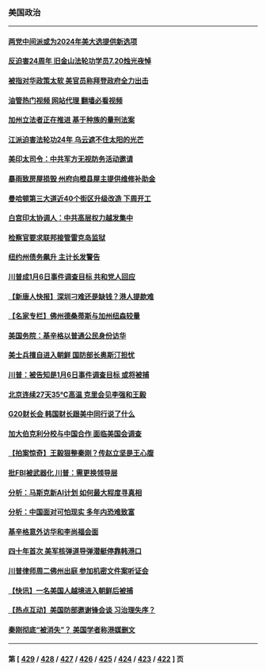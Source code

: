 ### 美国政治
---
#### [两党中间派或为2024年美大选提供新选项](../../pages/ncid1078159/n14036964.md?07191645) 
#### [反迫害24周年  旧金山法轮功学员7.20烛光夜悼](../../pages/ncid1078159/n14037415.md?07191645) 
#### [被指对华政策太软 美官员称拜登政府全力出击](../../pages/ncid1078159/n14037301.md?07191645) 
#### [油管热门视频 网站代理 翻墙必看视频](http://138.2.39.72:81/youtube.html?epic-marker?07191645)
#### [加州立法者正在推进 基于种族的量刑法案](../../pages/ncid1078159/n14037379.md?07191645) 
#### [江派迫害法轮功24年 乌云遮不住太阳的光芒](../../pages/ncid1078159/n14037371.md?07191645) 
#### [美印太司令：中共军方无视防务活动邀请](../../pages/ncid1078159/n14037285.md?07191645) 
#### [暴雨致房屋损毁 州府向橙县屋主提供维修补助金](../../pages/ncid1078159/n14037293.md?07191645) 
#### [曼哈顿第三大道近40个街区升级改造 下周开工](../../pages/ncid1078159/n14037291.md?07191645) 
#### [白宫印太协调人：中共高层权力越发集中](../../pages/ncid1078159/n14036492.md?07191645) 
#### [检察官要求联邦接管雷克岛监狱](../../pages/ncid1078159/n14037343.md?07191645) 
#### [纽约州债务飙升 主计长发警告](../../pages/ncid1078159/n14037307.md?07191645) 
#### [川普成1月6日事件调查目标 共和党人回应](../../pages/ncid1078159/n14037060.md?07191645) 
#### [【新唐人快报】深圳刁难还是缺钱？港人提款难](../../pages/ncid1078159/n14037151.md?07191645) 
#### [【名家专栏】佛州德桑蒂斯与加州纽森较量](../../pages/ncid1078159/n14036863.md?07191645) 
#### [美国务院：基辛格以普通公民身份访华](../../pages/ncid1078159/n14037084.md?07191645) 
#### [美士兵擅自进入朝鲜 国防部长奥斯汀担忧](../../pages/ncid1078159/n14037054.md?07191645) 
#### [川普：被告知是1月6日事件调查目标 或将被捕](../../pages/ncid1078159/n14036999.md?07191645) 
#### [北京连续27天35℃高温 克里会见李强和王毅](../../pages/ncid1078159/n14037055.md?07191645) 
#### [G20财长会 韩国财长跟美中同行说了什么](../../pages/ncid1078159/n14037024.md?07191645) 
#### [加大伯克利分校与中国合作 面临美国会调查](../../pages/ncid1078159/n14037012.md?07191645) 
#### [【拍案惊奇】王毅狠整秦刚？传赵立坚是王心腹](../../pages/ncid1078159/n14036897.md?07191645) 
#### [批FBI被武器化 川普：需更换领导层](../../pages/ncid1078159/n14036966.md?07191645) 
#### [分析：马斯克新AI计划 如何最大程度寻真相](../../pages/ncid1078159/n14037004.md?07191645) 
#### [分析：中国面对可怕现实 多年内恐难致富](../../pages/ncid1078159/n14036994.md?07191645) 
#### [基辛格意外访华和李尚福会面](../../pages/ncid1078159/n14037007.md?07191645) 
#### [四十年首次 美军核弹道导弹潜艇停靠韩港口](../../pages/ncid1078159/n14036977.md?07191645) 
#### [川普律师周二佛州出庭 参加机密文件案听证会](../../pages/ncid1078159/n14036440.md?07191645) 
#### [【快讯】一名美国人越境进入朝鲜后被捕](../../pages/ncid1078159/n14036852.md?07191645) 
#### [【热点互动】美国防部邀谢锋会谈 习治理失序？](../../pages/ncid1078159/n14036415.md?07191645) 
#### [秦刚彻底“被消失”？ 美国学者称港媒删文](../../pages/ncid1078159/n14036749.md?07191645) 

---
#### 第 [ [429](./429.md?07191645) / [428](./428.md?07191645) / [427](./427.md?07191645) / [426](./426.md?07191645) / [425](./425.md?07191645) / [424](./424.md?07191645) / [423](./423.md?07191645) / [422](./422.md?07191645) ] 页
